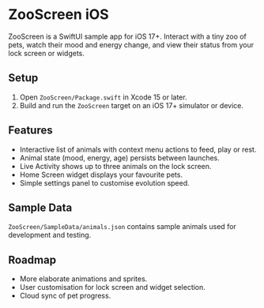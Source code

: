 # ZooScreen iOS

ZooScreen is a SwiftUI sample app for iOS 17+. Interact with a tiny zoo of pets, watch their mood and energy change, and view their status from your lock screen or widgets.

## Setup
1. Open `ZooScreen/Package.swift` in Xcode 15 or later.
2. Build and run the `ZooScreen` target on an iOS 17+ simulator or device.

## Features
- Interactive list of animals with context menu actions to feed, play or rest.
- Animal state (mood, energy, age) persists between launches.
- Live Activity shows up to three animals on the lock screen.
- Home Screen widget displays your favourite pets.
- Simple settings panel to customise evolution speed.

## Sample Data
`ZooScreen/SampleData/animals.json` contains sample animals used for development and testing.

## Roadmap
- More elaborate animations and sprites.
- User customisation for lock screen and widget selection.
- Cloud sync of pet progress.
